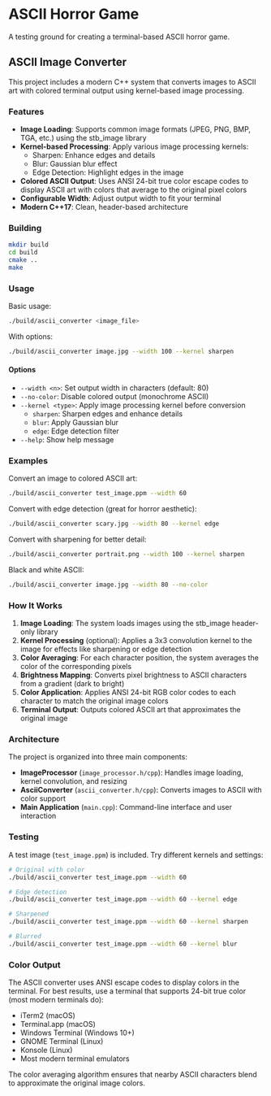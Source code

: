 # ASCII Horror Game

A testing ground for creating a terminal-based ASCII horror game.

## ASCII Image Converter

This project includes a modern C++ system that converts images to ASCII art with colored terminal output using kernel-based image processing.

### Features

- **Image Loading**: Supports common image formats (JPEG, PNG, BMP, TGA, etc.) using the stb_image library
- **Kernel-based Processing**: Apply various image processing kernels:
  - Sharpen: Enhance edges and details
  - Blur: Gaussian blur effect
  - Edge Detection: Highlight edges in the image
- **Colored ASCII Output**: Uses ANSI 24-bit true color escape codes to display ASCII art with colors that average to the original pixel colors
- **Configurable Width**: Adjust output width to fit your terminal
- **Modern C++17**: Clean, header-based architecture

### Building

```bash
mkdir build
cd build
cmake ..
make
```

### Usage

Basic usage:
```bash
./build/ascii_converter <image_file>
```

With options:
```bash
./build/ascii_converter image.jpg --width 100 --kernel sharpen
```

#### Options

- `--width <n>`: Set output width in characters (default: 80)
- `--no-color`: Disable colored output (monochrome ASCII)
- `--kernel <type>`: Apply image processing kernel before conversion
  - `sharpen`: Sharpen edges and enhance details
  - `blur`: Apply Gaussian blur
  - `edge`: Edge detection filter
- `--help`: Show help message

### Examples

Convert an image to colored ASCII art:
```bash
./build/ascii_converter test_image.ppm --width 60
```

Convert with edge detection (great for horror aesthetic):
```bash
./build/ascii_converter scary.jpg --width 80 --kernel edge
```

Convert with sharpening for better detail:
```bash
./build/ascii_converter portrait.png --width 100 --kernel sharpen
```

Black and white ASCII:
```bash
./build/ascii_converter image.jpg --width 80 --no-color
```

### How It Works

1. **Image Loading**: The system loads images using the stb_image header-only library
2. **Kernel Processing** (optional): Applies a 3x3 convolution kernel to the image for effects like sharpening or edge detection
3. **Color Averaging**: For each character position, the system averages the color of the corresponding pixels
4. **Brightness Mapping**: Converts pixel brightness to ASCII characters from a gradient (dark to bright)
5. **Color Application**: Applies ANSI 24-bit RGB color codes to each character to match the original image colors
6. **Terminal Output**: Outputs colored ASCII art that approximates the original image

### Architecture

The project is organized into three main components:

- **ImageProcessor** (`image_processor.h/cpp`): Handles image loading, kernel convolution, and resizing
- **AsciiConverter** (`ascii_converter.h/cpp`): Converts images to ASCII with color support
- **Main Application** (`main.cpp`): Command-line interface and user interaction

### Testing

A test image (`test_image.ppm`) is included. Try different kernels and settings:

```bash
# Original with color
./build/ascii_converter test_image.ppm --width 60

# Edge detection
./build/ascii_converter test_image.ppm --width 60 --kernel edge

# Sharpened
./build/ascii_converter test_image.ppm --width 60 --kernel sharpen

# Blurred
./build/ascii_converter test_image.ppm --width 60 --kernel blur
```

### Color Output

The ASCII converter uses ANSI escape codes to display colors in the terminal. For best results, use a terminal that supports 24-bit true color (most modern terminals do):

- iTerm2 (macOS)
- Terminal.app (macOS)
- Windows Terminal (Windows 10+)
- GNOME Terminal (Linux)
- Konsole (Linux)
- Most modern terminal emulators

The color averaging algorithm ensures that nearby ASCII characters blend to approximate the original image colors.

